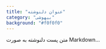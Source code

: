 ```yaml
---
title: "عنوان دلنوشته"
category: "بیهوشی"
background: "#f0f0f0"
---
```

متن پست دلنوشته به صورت Markdown...
